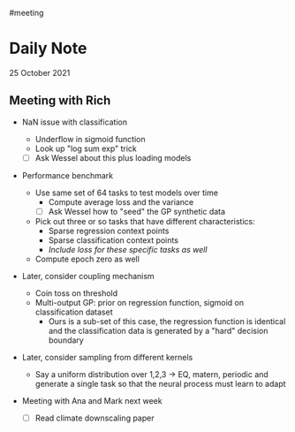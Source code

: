 #meeting
# Daily Note

25 October 2021

## Meeting with Rich

- NaN issue with classification 
	- Underflow in sigmoid function
	- Look up "log sum exp" trick
	- [ ] Ask Wessel about this plus loading models

- Performance benchmark
	- Use same set of 64 tasks to test models over time
		- Compute average loss and the variance
		- [ ] Ask Wessel how to "seed" the GP synthetic data
	- Pick out three or so tasks that have different characteristics:
		- Sparse regression context points
		- Sparse classification context points
		- *Include loss for these specific tasks as well*
	- Compute epoch zero as well

- Later, consider coupling mechanism
	- Coin toss on threshold
	- Multi-output GP: prior on regression function, sigmoid on classification dataset
		- Ours is a sub-set of this case, the regression function is identical and the classification data is generated by a "hard" decision boundary

- Later, consider sampling from different kernels
	- Say a uniform distribution over 1,2,3 -> EQ, matern, periodic and generate a single task so that the neural process must learn to adapt

- Meeting with Ana and Mark next week
	- [ ] Read climate downscaling paper
